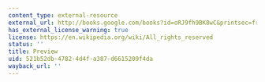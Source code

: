 ```yaml
---
content_type: external-resource
external_url: http://books.google.com/books?id=oRJ9fh9BK8wC&printsec=frontcover&dq=Postmodernism,+or,+The+Cultural+Logic+of+Late+Capitalism.#v=onepage&q=&f=false
has_external_license_warning: true
license: https://en.wikipedia.org/wiki/All_rights_reserved
status: ''
title: Preview
uid: 521b52db-4782-4d4f-a387-d6615209f4da
wayback_url: ''
---
```

